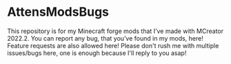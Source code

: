 # AttensModsBugs
This repository is for my Minecraft forge mods that I’ve made with MCreator 2022.2. You can report any bug, that you’ve found in my mods, here! Feature requests are also allowed here! Please don't rush me with multiple issues/bugs here, one is enough because I'll reply to you asap!
